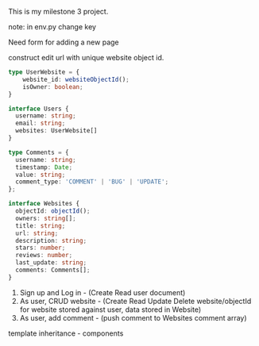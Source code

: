 This is my milestone 3 project.

note: in env.py change key

Need form for adding a new page

construct edit url with unique website object id.

```typescript
type UserWebsite = {
    website_id: websiteObjectId();
    isOwner: boolean;
}

interface Users {
  username: string;
  email: string;
  websites: UserWebsite[]
}

type Comments = {
  username: string;
  timestamp: Date;
  value: string;
  comment_type: 'COMMENT' | 'BUG' | 'UPDATE';
};

interface Websites {
  objectId: objectId();
  owners: string[];
  title: string;
  url: string;
  description: string;
  stars: number;
  reviews: number;
  last_update: string;
  comments: Comments[];
}
```

1. Sign up and Log in - (Create Read user document)
2. As user, CRUD website - (Create Read Update Delete website/objectId for website stored against user, data stored in Website)
3. As user, add comment - (push comment to Websites comment array)

template inheritance - components
